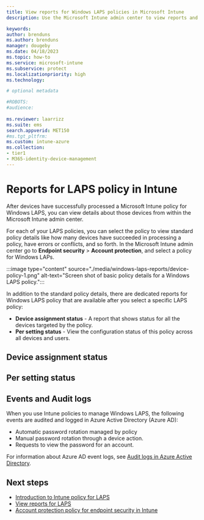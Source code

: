 ```yaml
---
title: View reports for Windows LAPS policies in Microsoft Intune
description: Use the Microsoft Intune admin center to view reports and details for Windows Local Administrator Policy Solution (LAPS)  policies.

keywords:
author: brenduns
ms.author: brenduns
manager: dougeby
ms.date: 04/18/2023
ms.topic: how-to
ms.service: microsoft-intune
ms.subservice: protect
ms.localizationpriority: high
ms.technology:

# optional metadata

#ROBOTS:
#audience:
 
ms.reviewer: laarrizz
ms.suite: ems
search.appverid: MET150
#ms.tgt_pltfrm:
ms.custom: intune-azure
ms.collection:
- tier1
- M365-identity-device-management
---
```


# Reports for LAPS policy in Intune

After devices have successfully processed a Microsoft Intune policy for Windows LAPS, you can view details about those devices from within the Microsoft Intune admin center.

For each of your LAPS policies, you can select the policy to view standard policy details like how many devices have succeeded in processing a policy, have errors or conflicts, and so forth. In the Microsoft Intune admin center go to **Endpoint security** > **Account protection**, and select a policy for Windows LAPs. 

:::image type="content" source="./media/windows-laps-reports/device-policy-1.png" alt-text="Screen shot of basic policy details for a Windows LAPS policy.":::

In addition to the standard policy details, there are dedicated reports for Windows LAPS policy that are available after you select a specific LAPS policy:

- **Device assignment status** - A report that shows status for all the devices targeted by the policy.
- **Per setting status** - View the configuration status of this policy across all devices and users.

## Device assignment status

## Per setting status


## Events and Audit logs

When you use Intune policies to manage Windows LAPS, the following events are audited and logged in Azure Active Directory (Azure AD):

- Automatic password rotation managed by policy
- Manual password rotation through a device action.
- Requests to view the password for an account.

For information about Azure AD event logs, see [Audit logs in Azure Active Directory](/azure/active-directory/reports-monitoring/concept-audit-logs).

## Next steps

- [Introduction to Intune policy for LAPS](../protect/windows-laps-overview.md)
- [View reports for LAPS](../protect/windows-laps-reports.md)
- [Account protection policy for endpoint security in Intune](../protect/endpoint-security-account-protection-policy.md)
